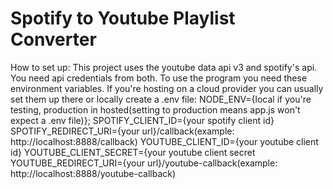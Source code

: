 # Spotify to Youtube Playlist Converter
How to set up:
This project uses the youtube data api v3 and spotify's api. You need api credentials from both. 
To use the program you need these environment variables. If you're hosting on a cloud provider you can usually set them up there or locally create a .env file:
NODE_ENV={local if you're testing, production in hosted(setting to production means app.js won't expect a .env file)};
SPOTIFY_CLIENT_ID={your spotify client id}
SPOTIFY_REDIRECT_URI={your url}/callback(example: http://localhost:8888/callback)
YOUTUBE_CLIENT_ID={your youtube client id}
YOUTUBE_CLIENT_SECRET={your youtube client secret
YOUTUBE_REDIRECT_URI={your url}/youtube-callback(example: http://localhost:8888/youtube-callback)